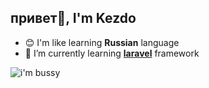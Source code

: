 ##  привет👋, I'm Kezdo

<!--
**kezdo-py/kezdo-py** is a ✨ _special_ ✨ repository because its `README.md` (this file) appears on your GitHub profile.

Here are some ideas to get you started:

- 🔭 I’m currently working on ...
- 🌱 I’m currently learning ...
- 👯 I’m looking to collaborate on ...
- 🤔 I’m looking for help with ...
- 💬 Ask me about ...
- 📫 How to reach me: ...
- 😄 Pronouns: ...
- ⚡ Fun fact: ...
-->
- 😊 I'm like learning **Russian** language
- 🌱 I’m currently learning [**laravel**](https://laravel.com) framework

![i'm bussy](https://media.giphy.com/media/v1.Y2lkPTc5MGI3NjExbWVxamJ2amhpZXE3ZWtrbG96cHUwcmJqanJvcnI1dG1mN2h1NWI1dSZlcD12MV9naWZzX3NlYXJjaCZjdD1n/3ohhwhQt5jKqjIU5Es/giphy.gif)
